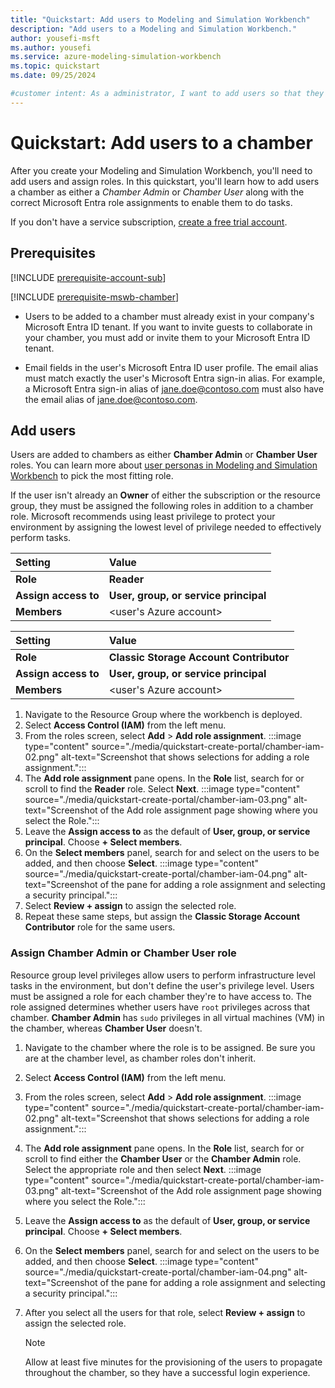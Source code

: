 ```yaml
---
title: "Quickstart: Add users to Modeling and Simulation Workbench"
description: "Add users to a Modeling and Simulation Workbench."
author: yousefi-msft
ms.author: yousefi
ms.service: azure-modeling-simulation-workbench
ms.topic: quickstart
ms.date: 09/25/2024

#customer intent: As a administrator, I want to add users so that they can begin using the Modeling and Simulation Workbench.
---
```


# Quickstart: Add users to a chamber

After you create your Modeling and Simulation Workbench, you'll need to add users and assign roles. In this quickstart, you'll learn how to add users a chamber as either a *Chamber Admin* or *Chamber User* along with the correct Microsoft Entra role assignments to enable them to do tasks.

If you don't have a service subscription, [create a free
trial account](https://azure.microsoft.com/free/?WT.mc_id=A261C142F).

## Prerequisites

[!INCLUDE [prerequisite-account-sub](includes/prerequisite-account-sub.md)]

[!INCLUDE [prerequisite-mswb-chamber](includes/prerequisite-chamber.md)]

* Users to be added to a chamber must already exist in your company's Microsoft Entra ID tenant. If you want to invite guests to collaborate in your chamber, you must add or invite them to your Microsoft Entra ID tenant.

* Email fields in the user's Microsoft Entra ID user profile. The email alias must match exactly the user's Microsoft Entra sign-in alias. For example, a Microsoft Entra sign-in alias of <jane.doe@contoso.com> must also have the email alias of <jane.doe@contoso.com>.

## Add users

Users are added to chambers as either **Chamber Admin** or **Chamber User** roles. You can learn more about [user personas in Modeling and Simulation Workbench](concept-user-personas.md) to pick the most fitting role.

If the user isn't already an **Owner** of either the subscription or the resource group, they must be assigned the following roles in addition to a chamber role. Microsoft recommends using least privilege to protect your environment by assigning the lowest level of privilege needed to effectively perform tasks.

| Setting          | Value                                   |
| :--------------- | :-------------------------------------- |
| **Role**             | **Reader**                              |
| **Assign access to** | **User, group, or service principal**       |
| **Members**          | \<user's Azure account\>                 |

| Setting          | Value                                   |
| :--------------- | :-------------------------------------- |
| **Role**             | **Classic Storage Account Contributor** |
| **Assign access to** | **User, group, or service principal**       |
| **Members**          | \<user's Azure account\>                 |

1. Navigate to the Resource Group where the workbench is deployed.
1. Select **Access Control (IAM)** from the left menu.
1. From the roles screen, select **Add** > **Add role assignment**.
   :::image type="content" source="./media/quickstart-create-portal/chamber-iam-02.png" alt-text="Screenshot that shows selections for adding a role assignment.":::
1. The **Add role assignment** pane opens. In the **Role** list, search for or scroll to find the **Reader** role. Select **Next**.
   :::image type="content" source="./media/quickstart-create-portal/chamber-iam-03.png" alt-text="Screenshot of the Add role assignment page showing where you select the Role.":::
1. Leave the **Assign access to** as the default of **User, group, or service principal**. Choose **+ Select members**.
1. On the **Select members** panel, search for and select on the users to be added, and then choose **Select**.
   :::image type="content" source="./media/quickstart-create-portal/chamber-iam-04.png" alt-text="Screenshot of the pane for adding a role assignment and selecting a security principal.":::
1. Select **Review + assign** to assign the selected role.
1. Repeat these same steps, but assign the **Classic Storage Account Contributor** role for the same users.

### Assign Chamber Admin or Chamber User role

Resource group level privileges allow users to perform infrastructure level tasks in the environment, but don't define the user's privilege level. Users must be assigned a role for each chamber they're to have access to. The role assigned determines whether users have `root` privileges across that chamber. **Chamber Admin** has `sudo` privileges in all virtual machines (VM) in the chamber, whereas **Chamber User** doesn't.

1. Navigate to the chamber where the role is to be assigned. Be sure you are at the chamber level, as chamber roles don't inherit.
1. Select **Access Control (IAM)** from the left menu.
1. From the roles screen, select **Add** > **Add role assignment**.
   :::image type="content" source="./media/quickstart-create-portal/chamber-iam-02.png" alt-text="Screenshot that shows selections for adding a role assignment.":::
1. The **Add role assignment** pane opens. In the **Role** list, search for or scroll to find either the **Chamber User** or the **Chamber Admin** role. Select the appropriate role and then select **Next**.
   :::image type="content" source="./media/quickstart-create-portal/chamber-iam-03.png" alt-text="Screenshot of the Add role assignment page showing where you select the Role.":::
1. Leave the **Assign access to** as the default of **User, group, or service principal**. Choose **+ Select members**.
1. On the **Select members** panel, search for and select on the users to be added, and then choose **Select**.
   :::image type="content" source="./media/quickstart-create-portal/chamber-iam-04.png" alt-text="Screenshot of the pane for adding a role assignment and selecting a security principal.":::
1. After you select all the users for that role, select **Review + assign** to assign the selected role.

   > [!NOTE]
   > Allow at least five minutes for the provisioning of the users to propagate throughout the chamber, so they have a successful login experience.
